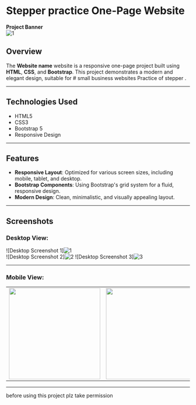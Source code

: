 # Stepper practice One-Page Website

**Project Banner**  
![1](https://github.com/user-attachments/assets/ebddf6de-015e-4299-b04f-dc248aadb60c)


## Overview

The **Website name** website is a responsive one-page project built using **HTML**, **CSS**, and **Bootstrap**. This project demonstrates a modern and elegant design, suitable for #
small business websites Practice of stepper  .

---

## Technologies Used

- HTML5
- CSS3
- Bootstrap 5
- Responsive Design

---

## Features

- **Responsive Layout**: Optimized for various screen sizes, including mobile, tablet, and desktop.
- **Bootstrap Components**: Using Bootstrap's grid system for a fluid, responsive design.
- **Modern Design**: Clean, minimalistic, and visually appealing layout.

---

## Screenshots

### Desktop View:
![Desktop Screenshot 1]![1](https://github.com/user-attachments/assets/37f94c32-f638-4ece-9602-109a0e932180)  
![Desktop Screenshot 2]![2](https://github.com/user-attachments/assets/4db276b0-ba9a-43ed-b1cf-d48060bb9dd7) 
![Desktop Screenshot 3]![3](https://github.com/user-attachments/assets/0cf5bb17-22d2-4242-abf5-cb98bde26d7f)




---

### Mobile View:

<table>
  <tr>
    <td><img src="[https://github.com/user-attachments/assets/885f1a66-fea5-4ca4-a68e-6b250ce15d80](https://github.com/user-attachments/assets/716eb310-2429-4ab4-b9a9-2ea1b36e7921)" width="250px"></td>
    <td><img src="https://github.com/user-attachments/assets/d2fa7aa7-1057-49d3-bfc7-7dff1825d59f" width="250px"></td>
  </tr>
  
</table>



---
before using this project plz take permission 



